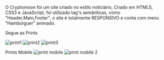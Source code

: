 O Cryptomoon foi um site criado no estilo noticiário, Criado em HTML5, CSS3 e JavaScript, foi utilizado tag's semânticas, como "Header,Main,Footer", o site é totalmente RESPONSIVO e conta com menu "Hambúrguer" animado. 

Segue as Prints

![print1](https://user-images.githubusercontent.com/84997885/154819569-e4f4419f-a46a-4984-8284-a628bab4fab1.png)
![print2](https://user-images.githubusercontent.com/84997885/154819575-dd3e9f2c-b975-4eb2-868f-fb3cad52bd63.png)
![print3](https://user-images.githubusercontent.com/84997885/154819579-c2c9ba35-f0d2-485f-bbc5-ef7950be8db3.png)

Prints Mobile 
![print mobile](https://user-images.githubusercontent.com/84997885/154819604-8632ab5e-1d88-4f36-8a1e-d0f507c2f8a8.png) 
![print mobile 2](https://user-images.githubusercontent.com/84997885/154819609-90447723-c6d0-4199-a165-48d07a68db70.png)
